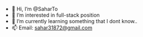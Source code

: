 - 👋 Hi, I’m @SaharTo
- 👀 I’m interested in full-stack position
- 🌱 I’m currently learning something that I dont know..
- 📫 Email: sahar31872@gmail.com

<!---
SaharTo/SaharTo is a ✨ special ✨ repository because its `README.md` (this file) appears on your GitHub profile.
You can click the Preview link to take a look at your changes.
--->
